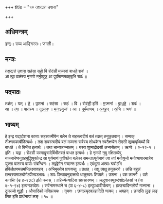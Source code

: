 +++
title = "१० तक्षद्यत्त उशना"

+++
## अधिमन्त्रम्
इन्द्रः। सव्य आङ्गिरसः। जगती।

## मन्त्रः
तक्ष॒द्यत्त॑ उ॒शना॒ सह॑सा॒ सहो॒ वि रोद॑सी म॒ज्मना॑ बाधते॒ शवः॑ ।  
आ त्वा॒ वात॑स्य नृमणो मनो॒युज॒ आ पूर्य॑माणमवहन्न॒भि श्रवः॑ ॥

## पदपाठः
तक्ष॑त् । यत् । ते॒ । उ॒शना॑ । सह॑सा । सहः॑ । वि । रोद॑सी॒ इति॑ । म॒ज्मना॑ । बा॒ध॒ते॒ । शवः॑ ।  
आ । त्वा॒ । वात॑स्य । नृ॒ऽम॒नः॒ । म॒नः॒ऽयुजः॑ । आ । पूर्य॑माणम् । अ॒व॒ह॒न् । अ॒भि । श्रवः॑ ॥

## भाष्यम्
हे इन्द्र यद्यदोशना काव्यः सहसात्मीयेन बलेन ते सहस्त्वदीयं बलं तक्षत् तनूकृतवान् । सम्यक् तीक्ष्णमकार्षीदित्यर्थः । तदा शवस्त्वदीयं बलं मज्मना सर्वस्य शोधकेन स्वतैक्ष्ण्येन रोदसी द्यावापृथिव्यौ वि बाधते । ते बिभीत इत्यर्थः । तथा चान्यत्राम्नातम् । यस्य शुष्माद्रोदसी अभ्यसेताम् । ऋग्वे । २-१२-१ । इति । यद्वा । रॊदसी यस्माद्वृत्रादेर्बिभीतस्तं बाधत इत्यर्थः । हे नृमणो नृषु रक्षितव्येषु यजमानेष्वनुग्रहबुद्धियुक्तेन्द्र आ पूर्यमाणं पूर्वोक्तेन बलेका समन्तात्पूर्यमाणं त्वा त्वां मनोयुजो मनोव्यापारमात्रेण युक्ता वातस्य वायोः संबन्धिनः । तद्वद्वेगेन गच्छन्त इत्यर्थः । एवंभूता अश्वाः श्रवोऽभि हविर्लक्षणमन्नमभिलक्ष्यावहन् । अभिमुख्येन प्रापयन्तु ॥ तक्षत् । तक्षू त्वक्षू तनूकरणे । लङि बहुलं छन्दस्यमाङ्योगेऽपीत्यडभावः । शपः पित्त्वादनुदात्तत्वे धातुस्वरः शिष्यते । उशना । वश कान्तौ । वशे कनसिः (उ ४-२३८) इति कनस् । ग्रहिज्येत्यादिना संप्रसारणम् । ऋदुशनस्पुरुदंशोऽनेहसां च (पा ७-१-९४) इत्यनङादेशः । सर्वनामस्थाने च (पा ६-४-८) इत्युपधादीर्घत्वम् । हल्ङ्यादिनलोपौ मज्माना । टुमस्जो शुद्धौ । औणादिको मनिप्रत्ययः । नृमणः । छन्दस्यृदवग्रहादिति णत्वम् । अवहन् । छन्दसि लुङ् लङ् लिट इति प्रार्थनायां लङ् ॥ १० ॥
